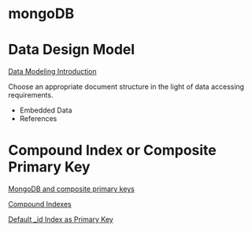 # mongoDB

# Data Design Model  
[Data Modeling Introduction](https://docs.mongodb.com/manual/core/data-modeling-introduction/)

Choose an appropriate document structure in the light of data accessing requirements.

- Embedded Data
- References

# Compound Index or Composite Primary Key  
[MongoDB and composite primary keys](https://stackoverflow.com/questions/23164417/mongodb-and-composite-primary-keys)

[Compound Indexes](https://docs.mongodb.com/manual/core/index-compound/)

[Default _id Index as Primary Key](https://docs.mongodb.com/manual/core/document/#document-id-field)

